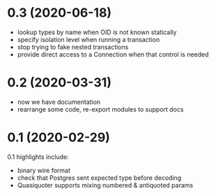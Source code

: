 # 0.3 (2020-06-18)

- lookup types by name when OID is not known statically
- specify isolation level when running a transaction
- stop trying to fake nested transactions
- provide direct access to a Connection when that control is needed

# 0.2 (2020-03-31)

- now we have documentation
- rearrange some code, re-export modules to support docs

# 0.1 (2020-02-29)

0.1 highlights include:

- binary wire format
- check that Postgres sent expected type before decoding
- Quasiquoter supports mixing numbered & antiquoted params
